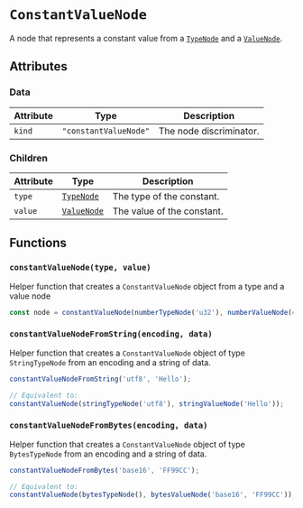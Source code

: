 # `ConstantValueNode`

A node that represents a constant value from a [`TypeNode`](../typeNodes/README.md) and a [`ValueNode`](./README.md).

## Attributes

### Data

| Attribute | Type                  | Description             |
| --------- | --------------------- | ----------------------- |
| `kind`    | `"constantValueNode"` | The node discriminator. |

### Children

| Attribute | Type                                 | Description                |
| --------- | ------------------------------------ | -------------------------- |
| `type`    | [`TypeNode`](../typeNodes/README.md) | The type of the constant.  |
| `value`   | [`ValueNode`](./README.md)           | The value of the constant. |

## Functions

### `constantValueNode(type, value)`

Helper function that creates a `ConstantValueNode` object from a type and a value node

```ts
const node = constantValueNode(numberTypeNode('u32'), numberValueNode(42));
```

### `constantValueNodeFromString(encoding, data)`

Helper function that creates a `ConstantValueNode` object of type `StringTypeNode` from an encoding and a string of data.

```ts
constantValueNodeFromString('utf8', 'Hello');

// Equivalent to:
constantValueNode(stringTypeNode('utf8'), stringValueNode('Hello'));
```

### `constantValueNodeFromBytes(encoding, data)`

Helper function that creates a `ConstantValueNode` object of type `BytesTypeNode` from an encoding and a string of data.

```ts
constantValueNodeFromBytes('base16', 'FF99CC');

// Equivalent to:
constantValueNode(bytesTypeNode(), bytesValueNode('base16', 'FF99CC'));
```
